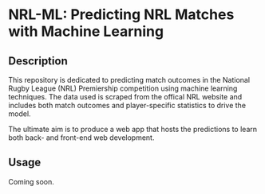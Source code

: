 # NRL-ML: Predicting NRL Matches with Machine Learning

## Description

This repository is dedicated to predicting match outcomes in the National Rugby League (NRL) Premiership competition using machine learning techniques. The data used is scraped from the offical NRL website and includes both match outcomes and player-specific statistics to drive the model.

The ultimate aim is to produce a web app that hosts the predictions to learn both back- and front-end web development.

## Usage

Coming soon.

